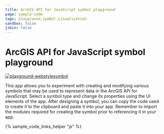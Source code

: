 ```yaml
---
title: ArcGIS API for JavaScript symbol playground
page: sample-code
tags: playground,symbol,visualization
sandbox: false
jsbin: false
---
```


# ArcGIS API for JavaScript symbol playground

[![playground-webstylesymbol](../../assets/img/samples/playground-webstylesymbol.png)](../../sample-code/playground/live/index.html)

This app allows you to experiment with creating and modifying various symbols that may be used to represent data in the ArcGIS API for JavaScript. Select a symbol type and change its properties using the UI elements of the app. After designing a symbol, you can copy the code used to create it to the clipboard and paste it into your app. Remember to import the modules required for creating the symbol prior to referencing it in your app.

{% sample_code_links_helper "js" %}